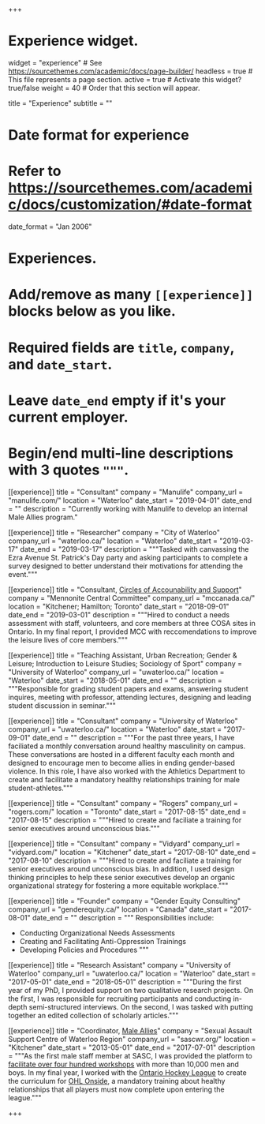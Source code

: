 +++
# Experience widget.
widget = "experience"  # See https://sourcethemes.com/academic/docs/page-builder/
headless = true  # This file represents a page section.
active = true  # Activate this widget? true/false
weight = 40  # Order that this section will appear.

title = "Experience"
subtitle = ""

# Date format for experience
#   Refer to https://sourcethemes.com/academic/docs/customization/#date-format
date_format = "Jan 2006"

# Experiences.
#   Add/remove as many `[[experience]]` blocks below as you like.
#   Required fields are `title`, `company`, and `date_start`.
#   Leave `date_end` empty if it's your current employer.
#   Begin/end multi-line descriptions with 3 quotes `"""`.
       
  [[experience]]
  title = "Consultant"
  company = "Manulife"
  company_url = "manulife.com/"
  location = "Waterloo"
  date_start = "2019-04-01"
  date_end = ""
  description = "Currently working with Manulife to develop an internal Male Allies program."
  
  [[experience]]
  title = "Researcher"
  company = "City of Waterloo"
  company_url = "waterloo.ca/"
  location = "Waterloo"
  date_start = "2019-03-17"
  date_end = "2019-03-17"
  description = """Tasked with canvassing the Ezra Avenue St. Patrick's Day party and asking participants to complete a survey designed to better understand their motivations for attending the event."""
 
 [[experience]]
  title = "Consultant, [Circles of Accounability and Support](https://mcccanada.ca/learn/more/circles-support-accountability-cosa)"
  company = "Mennonite Central Committee"
  company_url = "mccanada.ca/"
  location = "Kitchener; Hamilton; Toronto"
  date_start = "2018-09-01"
  date_end = "2019-03-01"
  description = """Hired to conduct a needs assessment with staff, volunteers, and core members at three COSA sites in Ontario. In my final report, I provided MCC with reccomendations to improve the leisure lives of core members."""
  
  [[experience]]
  title = "Teaching Assistant, Urban Recreation; Gender & Leisure; Introduction to Leisure Studies; Sociology of Sport"
  company = "University of Waterloo"
  company_url = "uwaterloo.ca/"
  location = "Waterloo"
  date_start = "2018-05-01"
  date_end = ""
  description = """Responsible for grading student papers and exams, answering student inquires, meeting with professor, attending lectures, designing and leading student discussion in seminar."""
  
  [[experience]]
  title = "Consultant"
  company = "University of Waterloo"
  company_url = "uwaterloo.ca/"
  location = "Waterloo"
  date_start = "2017-09-01"
  date_end = ""
  description = """For the past three years, I have faciliated a monthly conversation around healthy masculinity on campus. These conversations are hosted in a different faculty each month and designed to encourage men to become allies in ending gender-based violence. In this role, I have also worked with the Athletics Department to create and facilitate a mandatory healthy relationships training for male student-athletes."""
  
  [[experience]]
  title = "Consultant"
  company = "Rogers"
  company_url = "rogers.com/"
  location = "Toronto"
  date_start = "2017-08-15"
  date_end = "2017-08-15"
  description = """Hired to create and faciliate a training for senior executives around unconscious bias."""
  
  [[experience]]
  title = "Consultant"
  company = "Vidyard"
  company_url = "vidyard.com/"
  location = "Kitchener"
  date_start = "2017-08-10"
  date_end = "2017-08-10"
  description = """Hired to create and faciliate a training for senior executives around unconscious bias. In addition, I used design thinking principles to help these senior executives develop an organic organizational strategy for fostering a more equitable workplace."""
  
  [[experience]]
  title = "Founder"
  company = "Gender Equity Consulting"
  company_url = "genderequity.ca/"
  location = "Canada"
  date_start = "2017-08-01"
  date_end = ""
  description = """
  Responsibilities include:
  
  * Conducting Organizational Needs Assessments
  * Creating and Facilitating Anti-Oppression Trainings
  * Developing Policies and Procedures
  """
  
  [[experience]]
  title = "Research Assistant"
  company = "University of Waterloo"
  company_url = "uwaterloo.ca/"
  location = "Waterloo"
  date_start = "2017-05-01"
  date_end = "2018-05-01"
  description = """During the first year of my PhD, I provided support on two qualitative research projects. On the first, I was responsible for recruiting participants and conducting in-depth semi-structured interviews. On the second, I was tasked with putting together an edited collection of scholarly articles."""
  
  [[experience]]
  title = "Coordinator, [Male Allies](https://maleallies.org)"
  company = "Sexual Assault Support Centre of Waterloo Region"
  company_url = "sascwr.org/"
  location = "Kitchener"
  date_start = "2013-05-01"
  date_end = "2017-07-01"
  description = """As the first male staff member at SASC, I was provided the platform to [facilitate over four hundred workshops](https://www.youtube.com/watch?v=vQZUtjQkdWs/) with more than 10,000 men and boys. In my final year, I worked with the [Ontario Hockey League](https://ontariohockeyleague.com/) to create the curriculum for [OHL Onside](https://ontariohockeyleague.com/article/ohl-announces-launch-of-ohl-onside/), a mandatory training about healthy relationships that all players must now complete upon entering the league."""

+++
